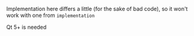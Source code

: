 Implementation here differs a little (for the sake of bad code), so it won't work with one from `implementation`

Qt 5+ is needed
